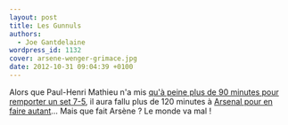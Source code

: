 ```yaml
---
layout: post
title: Les Gunnuls
authors:
  - Joe Gantdelaine
wordpress_id: 1132
cover: arsene-wenger-grimace.jpg
date: 2012-10-31 09:04:39 +0100
---
```


Alors que Paul-Henri Mathieu n'a mis
[qu'à peine plus de 90 minutes pour remporter un set 7-5](http://www.lequipe.fr/Tennis/MatchDirect/131563.html),
il aura fallu plus de 120 minutes à
[Arsenal pour en faire autant](http://www.lequipe.fr/Football/Actualites/Arsenal-et-la-folle-remontee/323424)…
Mais que fait Arsène ? Le monde va mal !
